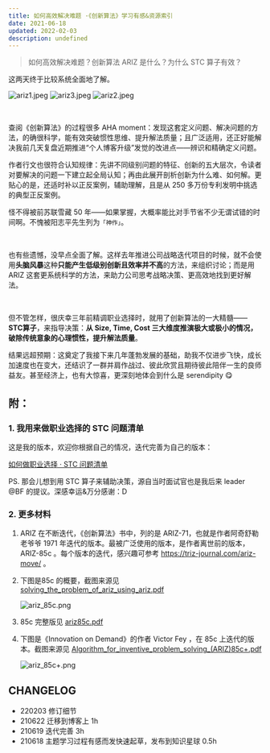 ```yaml
---
title: 如何高效解决难题 ·《创新算法》学习有感&资源索引
date: 2021-06-18
updated: 2022-02-03
description: undefined
---
```


> 如何高效解决难题？创新算法 ARIZ 是什么？为什么 STC 算子有效？

这两天终于比较系统全面地了解。


![ariz1.jpeg](https://ishanshan.zoomquiet.top/share/ariz1.jpeg#width=220)
![ariz3.jpeg](https://ishanshan.zoomquiet.top/share/ariz3.jpeg#width=220)
![ariz2.jpeg](https://ishanshan.zoomquiet.top/share/ariz2.jpeg#width=220)


<br> 

查阅《创新算法》的过程很多 AHA moment：发现这套定义问题、解决问题的方法，的确很科学，能有效突破惯性思维、提升解法质量；且广泛适用，还正好能解决我前几天复盘近期推进“个人博客升级”发觉的改进点——辨识和精确定义问题。


作者行文也很符合认知规律：先讲不同级别问题的特征、创新的五大层次，令读者对要解决的问题一下建立起全局认知；再由此展开剖析创新为什么难、如何解。更贴心的是，还适时补以正反案例，辅助理解，且是从  250 多万份专利发明中挑选的典型正反案例。


怪不得被前苏联雪藏 50 年——如果掌握，大概率能比对手节省不少无谓试错的时间啊。不愧被阳志平先生列为`「神作」`。

<br> 


也有些遗憾，没早点全面了解。这样去年推进公司战略迭代项目的时候，就不会使用**头脑风暴**这种**只能产生低级别创新且效率并不高**的方法，来组织讨论；而是用 ARIZ 这套更系统科学的方法，来助力公司思考战略决策、更高效地找到更好解法。


<br> 

但不管怎样，很庆幸三年前精调职业选择时，就用了创新算法的一大精髓——**STC算子**，来指导决策：**从 Size, Time, Cost 三大维度推演极大或极小的情况，破除传统意象的心理惯性，提升解法质量**。

结果远超预期：这奠定了我接下来几年蓬勃发展的基础，助我不仅进步飞快，成长加速度也在变大，还结识了一群并肩作战过、彼此欣赏且期待彼此陪伴一生的良师益友。甚至经济上，也有大惊喜，更深刻地体会到什么是 serendipity  😋



## 附：

### 1. 我用来做职业选择的 STC 问题清单

这是我的版本，欢迎你根据自己的情况，迭代完善为自己的版本：

 [如何做职业选择 · STC 问题清单](cmty/tips_career_choice)

PS. 那会儿想到用 STC 算子来辅助决策，源自当时面试官也是我后来 leader  @BF 的提议。深感幸运&万分感谢：D


### 2. 更多材料


1. ARIZ 在不断迭代，《创新算法》书中，列的是 ARIZ-71，也就是作者阿奇舒勒老爷爷 1971 年迭代的版本。最被广泛使用的版本，是作者离世前的版本， ARIZ-85c 。每个版本的迭代，感兴趣可参考 https://triz-journal.com/ariz-move/  。

2. 下图是85c 的概要，截图来源见 [solving_the_problem_of_ariz_using_ariz.pdf](https://ishanshan.zoomquiet.top/clipping/solving_the_problem_of_ariz_using_ariz.pdf)  

    ![ariz_85c.png](https://ishanshan.zoomquiet.top/share/ariz_85c.png#width=100)



3. 85c 完整版见 [ariz85c.pdf](https://ishanshan.zoomquiet.top/clipping/ariz85c.pdf) 

4. 下图是《Innovation on Demand》的作者 Victor Fey  ，在 85c 上迭代的版本。截图来源见 [Algorithm_for_inventive_problem_solving_(ARIZ)85c+.pdf](https://ishanshan.zoomquiet.top/clipping/algorithm_for_inventive_problem_solving_%28ariz%2985c%2B.pdf) 

    ![ariz_85c+.png](https://ishanshan.zoomquiet.top/share/ariz_85c%2B.png#width=100)
    
    

## CHANGELOG 

- 220203 修订细节
- 210622 迁移到博客上 1h
- 210619 迭代完善 3h
- 210618 主题学习过程有感而发快速起草，发布到知识星球 0.5h
